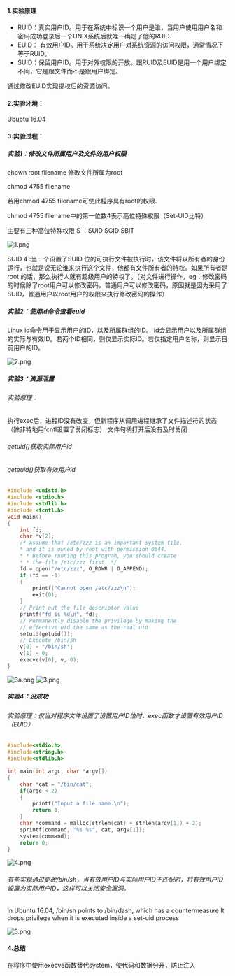 #### 1.实验原理
- RUID：真实用户ID。用于在系统中标识一个用户是谁，当用户使用用户名和密码成功登录后一个UNIX系统后就唯一确定了他的RUID.
- EUID： 有效用户ID。用于系统决定用户对系统资源的访问权限，通常情况下等于RUID。
- SUID：保留用户ID。用于对外权限的开放。跟RUID及EUID是用一个用户绑定不同，它是跟文件而不是跟用户绑定。

通过修改EUID实现提权后的资源访问。


#### 2.实验环境：
Ububtu 16.04
#### 3.实验过程：
##### 实验1：修改文件所属用户及文件的用户权限
chown root filename 修改文件所属为root

chmod 4755 filename

若用chmod 4755 filename可使此程序具有root的权限.

chmod 4755 filename中的第一位数4表示高位特殊权限（Set-UID比特）

主要有三种高位特殊权限 S ：SUID SGID SBIT

![1.png](https://i.loli.net/2021/03/08/3O8EAWRcPYlvTQj.png)

 SUID 4 :当一个设置了SUID 位的可执行文件被执行时，该文件将以所有者的身份运行，也就是说无论谁来执行这个文件，他都有文件所有者的特权。如果所有者是 root 的话，那么执行人就有超级用户的特权了。（对文件进行操作，eg：修改密码的时候除了root用户可以修改密码，普通用户可以修改密码，原因就是因为采用了SUID，普通用户以root用户的权限来执行修改密码的操作）

##### 实验2：使用id命令查看euid

Linux id命令用于显示用户的ID，以及所属群组的ID。
id会显示用户以及所属群组的实际与有效ID。若两个ID相同，则仅显示实际ID。若仅指定用户名称，则显示目前用户的ID。

![2.png](https://i.loli.net/2021/03/08/AG3lcf74KxHkhOo.png)

##### 实验3：资源泄露
###### 实验原理：
执行exec后，进程ID没有改变，但新程序从调用进程继承了文件描述符的状态（除非特地用fcntl设置了关闭标志）
文件句柄打开后没有及时关闭

###### getuid()获取实际用户id
###### geteuid()获取有效用户id
```c
#include <unistd.h>
#include <stdio.h>
#include <stdlib.h>
#include <fcntl.h>
void main()
{  
    int fd;  
    char *v[2];  
    /* Assume that /etc/zzz is an important system file,   
    * and it is owned by root with permission 0644.   
    * * Before running this program, you should create   
    * * the file /etc/zzz first. */  
    fd = open("/etc/zzz", O_RDWR | O_APPEND);    
    if (fd == -1) 
    {     
        printf("Cannot open /etc/zzz\n");     
        exit(0);  
    }  
    // Print out the file descriptor value  
    printf("fd is %d\n", fd);  
    // Permanently disable the privilege by making the  
    // effective uid the same as the real uid  
    setuid(getuid());           
    // Execute /bin/sh  
    v[0] = "/bin/sh"; 
    v[1] = 0;  
    execve(v[0], v, 0);        
}

```
![3a.png](https://i.loli.net/2021/03/09/oZcWp2OPzl9BuQ3.png)
![3.png](https://i.loli.net/2021/03/08/S3fsDmnJHh47gyw.png)


##### 实验4：没成功
###### 实验原理：仅当对程序文件设置了设置用户ID位时，exec函数才设置有效用户ID（EUID）
```c
#include<stdio.h>
#include<string.h>
#include<stdlib.h>

int main(int argc, char *argv[])
{
    char *cat = "/bin/cat";
    if(argc < 2)
    {
        printf("Input a file name.\n");
        return 1;
    }
    char *command = malloc(strlen(cat) + strlen(argv[1]) + 2);
    sprintf(command, "%s %s", cat, argv[1]);
    system(command);
    return 0;
}
```

![4.png](https://i.loli.net/2021/03/09/VmbWf1n7DuQFkCR.png)

###### 有些实现通过更改/bin/sh，当有效用户ID与实际用户ID不匹配时，将有效用户ID设置为实际用户ID，这样可以关闭安全漏洞。
In Ubuntu 16.04, /bin/sh points to /bin/dash, which has a countermeasure
It drops privilege when it is executed inside a set-uid process

![5.png](https://i.loli.net/2021/03/09/scxetTUWoig4Av3.png)


#### 4.总结

在程序中使用execve函数替代system，使代码和数据分开，防止注入
